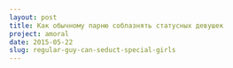 ```yaml
---
layout: post
title: Как обычному парню соблазнять статусных девушек
project: amoral
date: 2015-05-22
slug: regular-guy-can-seduct-special-girls
---
```



